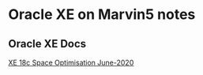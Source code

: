 # Oracle XE on Marvin5 notes



## Oracle XE Docs

[XE 18c Space Optimisation June-2020](https://mathiaszarick.wordpress.com/2020/06/26/getting-the-most-out-of-oracle-database-express-edition-xe-18c/)

